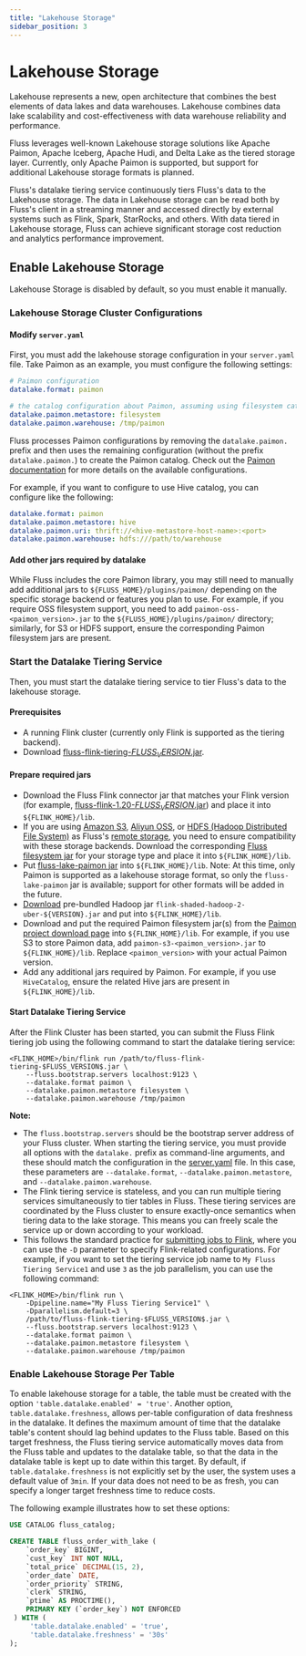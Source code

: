 ```yaml
---
title: "Lakehouse Storage"
sidebar_position: 3
---
```


# Lakehouse Storage

Lakehouse represents a new, open architecture that combines the best elements of data lakes and data warehouses.
Lakehouse combines data lake scalability and cost-effectiveness with data warehouse reliability and performance.

Fluss leverages well-known Lakehouse storage solutions like Apache Paimon, Apache Iceberg, Apache Hudi, and Delta Lake as
the tiered storage layer. Currently, only Apache Paimon is supported, but support for additional Lakehouse storage formats is planned.

Fluss's datalake tiering service continuously tiers Fluss's data to the Lakehouse storage. The data in Lakehouse storage can be read both by Fluss's client in a streaming manner and accessed directly
by external systems such as Flink, Spark, StarRocks, and others. With data tiered in Lakehouse storage, Fluss
can achieve significant storage cost reduction and analytics performance improvement.


## Enable Lakehouse Storage

Lakehouse Storage is disabled by default, so you must enable it manually.

### Lakehouse Storage Cluster Configurations
#### Modify `server.yaml`
First, you must add the lakehouse storage configuration in your `server.yaml` file. Take Paimon as an example, you must configure the following settings:
```yaml
# Paimon configuration
datalake.format: paimon

# the catalog configuration about Paimon, assuming using filesystem catalog
datalake.paimon.metastore: filesystem
datalake.paimon.warehouse: /tmp/paimon
```

Fluss processes Paimon configurations by removing the `datalake.paimon.` prefix and then uses the remaining configuration (without the prefix `datalake.paimon.`) to create the Paimon catalog. Check out the [Paimon documentation](https://paimon.apache.org/docs/1.1/maintenance/configurations/) for more details on the available configurations.

For example, if you want to configure to use Hive catalog, you can configure like the following:
```yaml
datalake.format: paimon
datalake.paimon.metastore: hive
datalake.paimon.uri: thrift://<hive-metastore-host-name>:<port>
datalake.paimon.warehouse: hdfs:///path/to/warehouse
```
#### Add other jars required by datalake
While Fluss includes the core Paimon library, you may still need to manually add additional jars to `${FLUSS_HOME}/plugins/paimon/` depending on the specific storage backend or features you plan to use.
For example, if you require OSS filesystem support, you need to add `paimon-oss-<paimon_version>.jar` to the `${FLUSS_HOME}/plugins/paimon/` directory; similarly, for S3 or HDFS support, ensure the corresponding Paimon filesystem jars are present.

### Start the Datalake Tiering Service
Then, you must start the datalake tiering service to tier Fluss's data to the lakehouse storage.
#### Prerequisites
- A running Flink cluster (currently only Flink is supported as the tiering backend).
- Download [fluss-flink-tiering-$FLUSS_VERSION$.jar](https://repo1.maven.org/maven2/org/apache/fluss/fluss-flink-tiering/$FLUSS_VERSION$/fluss-flink-tiering-$FLUSS_VERSION$.jar).

#### Prepare required jars
- Download the Fluss Flink connector jar that matches your Flink version (for example, [fluss-flink-1.20-$FLUSS_VERSION$.jar](https://repo1.maven.org/maven2/org/apache/fluss/fluss-flink-1.20/$FLUSS_VERSION$/fluss-flink-1.20-$FLUSS_VERSION$.jar)) and place it into `${FLINK_HOME}/lib`.
- If you are using [Amazon S3](http://aws.amazon.com/s3/), [Aliyun OSS](https://www.aliyun.com/product/oss), or [HDFS (Hadoop Distributed File System)](https://hadoop.apache.org/docs/stable/) as Fluss's [remote storage](maintenance/tiered-storage/remote-storage.md), you need to ensure compatibility with these storage backends.
  Download the corresponding [Fluss filesystem jar](/downloads#filesystem-jars) for your storage type and place it into `${FLINK_HOME}/lib`.
- Put [fluss-lake-paimon jar](https://repo1.maven.org/maven2/org/apache/fluss/fluss-lake-paimon/$FLUSS_VERSION$/fluss-lake-paimon-$FLUSS_VERSION$.jar) into `${FLINK_HOME}/lib`. Note: At this time, only Paimon is supported as a lakehouse storage format, so only the `fluss-lake-paimon` jar is available; support for other formats will be added in the future.
- [Download](https://flink.apache.org/downloads/) pre-bundled Hadoop jar `flink-shaded-hadoop-2-uber-${VERSION}.jar` and put into `${FLINK_HOME}/lib`.
- Download and put the required Paimon filesystem jar(s) from the [Paimon project download page](https://paimon.apache.org/docs/1.1/project/download/) into `${FLINK_HOME}/lib`. 
  For example, if you use S3 to store Paimon data, add `paimon-s3-<paimon_version>.jar` to `${FLINK_HOME}/lib`. Replace `<paimon_version>` with your actual Paimon version.
- Add any additional jars required by Paimon. For example, if you use `HiveCatalog`, ensure the related Hive jars are present in `${FLINK_HOME}/lib`.


#### Start Datalake Tiering Service
After the Flink Cluster has been started, you can submit the Fluss Flink tiering job using the following command to start the datalake tiering service:
```shell
<FLINK_HOME>/bin/flink run /path/to/fluss-flink-tiering-$FLUSS_VERSION$.jar \
    --fluss.bootstrap.servers localhost:9123 \
    --datalake.format paimon \
    --datalake.paimon.metastore filesystem \
    --datalake.paimon.warehouse /tmp/paimon
```

**Note:**
- The `fluss.bootstrap.servers` should be the bootstrap server address of your Fluss cluster. When starting the tiering service, you must provide all options with the `datalake.` prefix as command-line arguments, and these should match the configuration in the [server.yaml](#modify-serveryaml) file. In this case, these parameters are `--datalake.format`, `--datalake.paimon.metastore`, and `--datalake.paimon.warehouse`.
- The Flink tiering service is stateless, and you can run multiple tiering services simultaneously to tier tables in Fluss.
These tiering services are coordinated by the Fluss cluster to ensure exactly-once semantics when tiering data to the lake storage. This means you can freely scale the service up or down according to your workload.
- This follows the standard practice for [submitting jobs to Flink](https://nightlies.apache.org/flink/flink-docs-release-1.20/docs/deployment/cli/), where you can use the `-D` parameter to specify Flink-related configurations.
For example, if you want to set the tiering service job name to `My Fluss Tiering Service1` and use `3` as the job parallelism, you can use the following command:
```shell
<FLINK_HOME>/bin/flink run \
    -Dpipeline.name="My Fluss Tiering Service1" \
    -Dparallelism.default=3 \
    /path/to/fluss-flink-tiering-$FLUSS_VERSION$.jar \
    --fluss.bootstrap.servers localhost:9123 \
    --datalake.format paimon \
    --datalake.paimon.metastore filesystem \
    --datalake.paimon.warehouse /tmp/paimon
```

### Enable Lakehouse Storage Per Table
To enable lakehouse storage for a table, the table must be created with the option `'table.datalake.enabled' = 'true'`. Another option, `table.datalake.freshness`, allows per-table configuration of data freshness in the datalake. It defines the maximum amount of time that the datalake table's content should lag behind updates to the Fluss table. Based on this target freshness, the Fluss tiering service automatically moves data from the Fluss table and updates to the datalake table, so that the data in the datalake table is kept up to date within this target.
By default, if `table.datalake.freshness` is not explicitly set by the user, the system uses a default value of `3min`. If your data does not need to be as fresh, you can specify a longer target freshness time to reduce costs.


The following example illustrates how to set these options:

```sql title="Flink SQL"
USE CATALOG fluss_catalog;

CREATE TABLE fluss_order_with_lake (
    `order_key` BIGINT,
    `cust_key` INT NOT NULL,
    `total_price` DECIMAL(15, 2),
    `order_date` DATE,
    `order_priority` STRING,
    `clerk` STRING,
    `ptime` AS PROCTIME(),
    PRIMARY KEY (`order_key`) NOT ENFORCED
 ) WITH (
     'table.datalake.enabled' = 'true',
     'table.datalake.freshness' = '30s'
);
```
